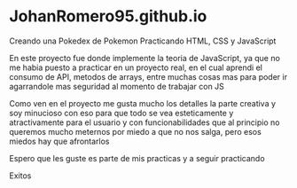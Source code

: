 # JohanRomero95.github.io

Creando una Pokedex de Pokemon
Practicando HTML, CSS y JavaScript

En este proyecto fue donde implemente la teoria de JavaScript, ya que no me habia puesto a practicar
en un proyecto real, en el cual aprendi el consumo de API, metodos de arrays, entre muchas cosas mas
para poder ir agarrandole mas seguridad al momento de trabajar con JS

Como ven en el proyecto me gusta mucho los detalles la parte creativa y soy minucioso con eso
para que todo se vea esteticamente y atractivamente para el usuario y con funcionabilidades que al 
principio no queremos mucho meternos por miedo a que no nos salga, pero esos miedos hay que afrontarlos

Espero que les guste es parte de mis practicas y a seguir practicando

Exitos
